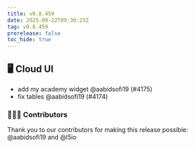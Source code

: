 ```yaml
---
title: v0.8.459
date: 2025-09-22T09:30:23Z
tag: v0.8.459
prerelease: false
toc_hide: true
---
```


## 🖥 Cloud UI

- add my academy widget @aabidsofi19 (#4175)
- fix tables @aabidsofi19 (#4174)

### 👨🏽‍💻 Contributors

Thank you to our contributors for making this release possible:
@aabidsofi19 and @l5io

